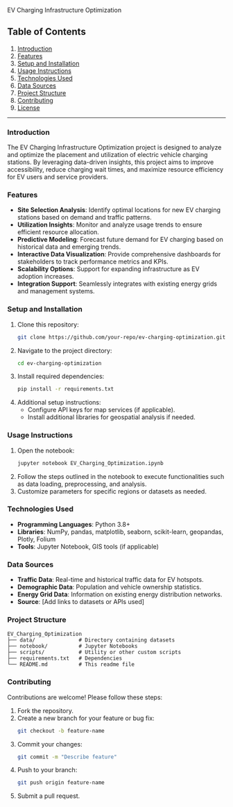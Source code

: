 EV Charging Infrastructure Optimization

## Table of Contents
1. [Introduction](#introduction)
2. [Features](#features)
3. [Setup and Installation](#setup-and-installation)
4. [Usage Instructions](#usage-instructions)
5. [Technologies Used](#technologies-used)
6. [Data Sources](#data-sources)
7. [Project Structure](#project-structure)
8. [Contributing](#contributing)
9. [License](#license)

---

### Introduction
The EV Charging Infrastructure Optimization project is designed to analyze and optimize the placement and utilization of electric vehicle charging stations. By leveraging data-driven insights, this project aims to improve accessibility, reduce charging wait times, and maximize resource efficiency for EV users and service providers.

### Features
- **Site Selection Analysis**: Identify optimal locations for new EV charging stations based on demand and traffic patterns.
- **Utilization Insights**: Monitor and analyze usage trends to ensure efficient resource allocation.
- **Predictive Modeling**: Forecast future demand for EV charging based on historical data and emerging trends.
- **Interactive Data Visualization**: Provide comprehensive dashboards for stakeholders to track performance metrics and KPIs.
- **Scalability Options**: Support for expanding infrastructure as EV adoption increases.
- **Integration Support**: Seamlessly integrates with existing energy grids and management systems.

### Setup and Installation
1. Clone this repository:
   ```bash
   git clone https://github.com/your-repo/ev-charging-optimization.git
   ```
2. Navigate to the project directory:
   ```bash
   cd ev-charging-optimization
   ```
3. Install required dependencies:
   ```bash
   pip install -r requirements.txt
   ```
4. Additional setup instructions:
   - Configure API keys for map services (if applicable).
   - Install additional libraries for geospatial analysis if needed.

### Usage Instructions
1. Open the notebook:
   ```bash
   jupyter notebook EV_Charging_Optimization.ipynb
   ```
2. Follow the steps outlined in the notebook to execute functionalities such as data loading, preprocessing, and analysis.
3. Customize parameters for specific regions or datasets as needed.

### Technologies Used
- **Programming Languages**: Python 3.8+
- **Libraries**: NumPy, pandas, matplotlib, seaborn, scikit-learn, geopandas, Plotly, Folium
- **Tools**: Jupyter Notebook, GIS tools (if applicable)

### Data Sources
- **Traffic Data**: Real-time and historical traffic data for EV hotspots.
- **Demographic Data**: Population and vehicle ownership statistics.
- **Energy Grid Data**: Information on existing energy distribution networks.
- **Source**: [Add links to datasets or APIs used]

### Project Structure
```
EV_Charging_Optimization
├── data/              # Directory containing datasets
├── notebook/          # Jupyter Notebooks
├── scripts/           # Utility or other custom scripts
├── requirements.txt   # Dependencies
└── README.md          # This readme file
```

### Contributing
Contributions are welcome! Please follow these steps:
1. Fork the repository.
2. Create a new branch for your feature or bug fix:
   ```bash
   git checkout -b feature-name
   ```
3. Commit your changes:
   ```bash
   git commit -m "Describe feature"
   ```
4. Push to your branch:
   ```bash
   git push origin feature-name
   ```
5. Submit a pull request.

